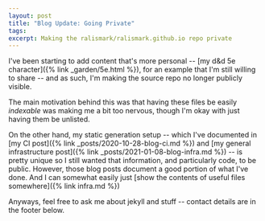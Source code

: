 ```yaml
---
layout: post
title: "Blog Update: Going Private"
tags:
excerpt: Making the ralismark/ralismark.github.io repo private
---
```


I've been starting to add content that's more personal -- [my d&d 5e character]({% link _garden/5e.html %}), for an example that I'm still willing to share -- and as such, I'm making the source repo no longer publicly visible.

<!--more-->

The main motivation behind this was that having these files be easily *indexable* was making me a bit too nervous, though I'm okay with just having them be unlisted.

On the other hand, my static generation setup -- which I've documented in [my CI post]({% link _posts/2020-10-28-blog-ci.md %}) and [my general infrastructure post]({% link _posts/2021-01-08-blog-infra.md %}) -- is pretty unique so I still wanted that information, and particularly code, to be public. However, those blog posts document a good portion of what I've done. And I can somewhat easily just [show the contents of useful files somewhere]({% link infra.md %})

Anyways, feel free to ask me about jekyll and stuff -- contact details are in the footer below.
